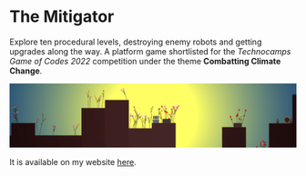 # The Mitigator

Explore ten procedural levels, destroying enemy robots  and getting upgrades along the way.
A platform game shortlisted for the _Technocamps Game of Codes 2022_ competition under the theme __Combatting Climate Change__.

![](https://github.com/Hope41/the-mitigator/blob/main/image.png?raw=true)

It is available on my website [here](https://joachimford.uk/content/the_mitigator.html).
